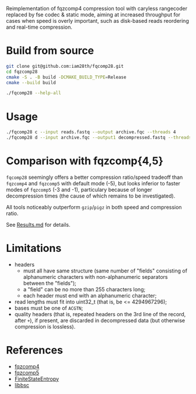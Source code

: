 Reimplementation of fqzcomp4 compression tool with caryless rangecoder replaced by fse codec & static mode, aiming at increased throughput for cases when speed is overly important, such as disk-based reads reordering and real-time compression.

# Build from source

```bash
git clone git@github.com:iam28th/fqcomp28.git
cd fqzcomp28
cmake -S . -B build -DCMAKE_BUILD_TYPE=Release
cmake --build build

./fqcomp28 --help-all
```

# Usage

```bash
./fqcomp28 c --input reads.fastq --output archive.fqc --threads 4
./fqcomp28 d --input archive.fqc --output1 decompressed.fastq --threads 4
```

# Comparison with fqzcomp{4,5}

`fqcomp28` seemingly offers a better compression ratio/speed tradeoff than `fqzcomp4` and `fqzcomp5` with default mode (-5), but looks inferior to faster modes of `fqzcomp5` (-3 and -1), particulary because of longer decompression times (the cause of which remains to be investigated).

All tools noticeably outperform `gzip`/`pigz` in both speed and compression ratio.

See [Results.md](benchmark/Results.md) for details.

# Limitations
- headers
    - must all have same structure (same number of "fields" consisting of alphanumeric characters with non-alphanumeric separators between the "fields");
    - a "field" can be no more than 255 characters long;
    - each header must end with an alphanumeric character;
- read lengths must fit into uint32_t (that is, be <= 4294967296);
- bases must be one of `ACGTN`;
- quality headers (that is, repeated headers on the 3rd line of the record, after `+`), if present, are discarded in decompressed data (but otherwise compression is lossless).

# References 

- [fqzcomp4](https://github.com/jkbonfield/fqzcomp)
- [fqzcomp5](https://github.com/jkbonfield/fqzcomp5)
- [FiniteStateEntropy](https://github.com/Cyan4973/FiniteStateEntropy)
- [libbsc](https://github.com/IlyaGrebnov/libbsc)

